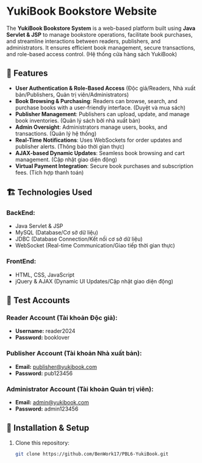 # YukiBook Bookstore Website

The **YukiBook Bookstore System** is a web-based platform built using **Java Servlet & JSP** to manage bookstore operations, facilitate book purchases, and streamline interactions between readers, publishers, and administrators. It ensures efficient book management, secure transactions, and role-based access control. (Hệ thống cửa hàng sách YukiBook)



## 🚀 Features

- **User Authentication & Role-Based Access** (Độc giả/Readers, Nhà xuất bản/Publishers, Quản trị viên/Administrators)
- **Book Browsing & Purchasing**: Readers can browse, search, and purchase books with a user-friendly interface. (Duyệt và mua sách)
- **Publisher Management**: Publishers can upload, update, and manage book inventories. (Quản lý sách bởi nhà xuất bản)
- **Admin Oversight**: Administrators manage users, books, and transactions. (Quản lý hệ thống)
- **Real-Time Notifications**: Uses WebSockets for order updates and publisher alerts. (Thông báo thời gian thực)
- **AJAX-based Dynamic Updates**: Seamless book browsing and cart management. (Cập nhật giao diện động)
- **Virtual Payment Integration**: Secure book purchases and subscription fees. (Tích hợp thanh toán)

## 🏗️ Technologies Used

### **BackEnd:**
- Java Servlet & JSP
- MySQL (Database/Cơ sở dữ liệu)
- JDBC (Database Connection/Kết nối cơ sở dữ liệu)
- WebSocket (Real-time Communication/Giao tiếp thời gian thực)

### **FrontEnd:**
- HTML, CSS, JavaScript
- jQuery & AJAX (Dynamic UI Updates/Cập nhật giao diện động)

## 🔑 Test Accounts

### **Reader Account (Tài khoản Độc giả):**
- **Username:** reader2024
- **Password:** booklover

### **Publisher Account (Tài khoản Nhà xuất bản):**
- **Email:** publisher@yukibook.com
- **Password:** pub123456

### **Administrator Account (Tài khoản Quản trị viên):**
- **Email:** admin@yukibook.com
- **Password:** admin123456

## 📌 Installation & Setup

1. Clone this repository:
   ```sh
   git clone https://github.com/BenWork17/PBL6-YukiBook.git
